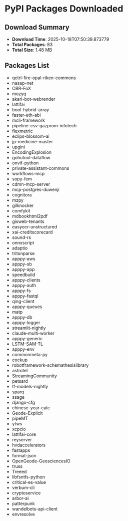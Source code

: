 # PyPI Packages Downloaded

## Download Summary
- **Download Time**: 2025-10-18T07:50:39.873779
- **Total Packages**: 83
- **Total Size**: 1.48 MB

## Packages List
- qctrl-fire-opal-riken-commons
- nasap-net
- CBR-FoX
- mozyq
- akari-bot-webrender
- lattifai
- bool-hybrid-array
- faster-eth-abi
- mcli-framework
- pipeline-csv-gazprom-infotech
- flexmetric
- eclips-blossom-ai
- jp-medicine-master
- upgini
- EncodingExplosion
- gohutool-dataflow
- onvif-python
- private-assistant-commons
- workflows-mcp
- sopy-fem
- cdmn-mcp-server
- mcp-postgres-duwenji
- cognitora
- mzpy
- gilknocker
- comfykit
- mdbookhtml2pdf
- gisweb-tenants
- easyocr-unstructured
- xai-creditscorecard
- sound-rs
- onnxscript
- adaptio
- tritonparse
- apppy-aws
- apppy-sb
- apppy-app
- speedbuild
- apppy-clients
- apppy-auth
- apppy-fs
- apppy-fastql
- qing-client
- apppy-queues
- matp
- apppy-db
- apppy-logger
- streamlit-nightly
- claude-multi-worker
- apppy-generic
- LSTM-SAM-TL
- apppy-env
- commonmeta-py
- cockup
- robotframework-schemathesislibrary
- astrotel
- StreamingCommunity
- petsard
- tf-models-nightly
- sparq
- ssage
- django-cfg
- chinese-year-calc
- Geode-Explicit
- pipeMT
- ytws
- xcpcio
- lattifai-core
- reyserver
- hvdaccelerators
- fastapps
- format-json
- OpenGeode-GeosciencesIO
- truss
- Treeed
- libfsntfs-python
- critical-es-value
- verbum-cli
- cryptoservice
- arbor-ai
- patterpunk
- wandelbots-api-client
- envresolve
